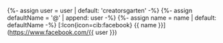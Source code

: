 {%- assign user = user | default: 'creatorsgarten' -%}
{%- assign defaultName = '@' | append: user -%}
{%- assign name = name | default: defaultName -%}
[:Icon{icon=cib:facebook} {{ name }}](https://www.facebook.com/{{ user }})